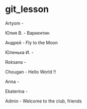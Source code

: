 # git_lesson

Artyom - 


Юлия В. - Варкентин


Андрей - Fly to the Moon


Юленька И. - 


Roksana - 


Chougan - Hello World !!


Anna - 


Ekaterina - 


Admin - Welcome to the club, friends

